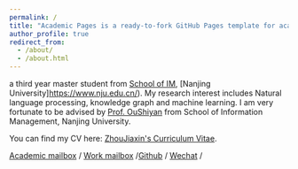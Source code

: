 ```yaml
---
permalink: /
title: "Academic Pages is a ready-to-fork GitHub Pages template for academic personal websites"
author_profile: true
redirect_from: 
  - /about/
  - /about.html
---
```


a third year master student from [School of IM](https://im.nju.edu.cn/), [Nanjing University]https://www.nju.edu.cn/). My research interest includes Natural language processing, knowledge graph and machine learning.
I am very fortunate to be advised by [Prof. OuShiyan](https://im.nju.edu.cn/osy/) from School of Information Management, Nanjing University.

You can find my CV here: [ZhouJiaxin's Curriculum Vitae](../assets/周嘉欣简历.pdf).

[Academic mailbox](mailto:522023140121@smail.nju.edu.cn) / [Work mailbox](mailto:feitanyuyida@126.com) /[Github](https://github.com/klouuuuuu) / [Wechat](../images/wechat.jpg) /
